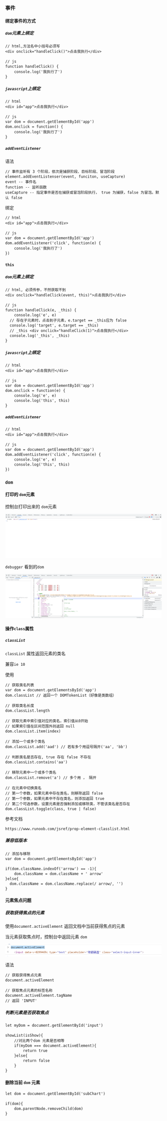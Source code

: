 ### 事件

#### 绑定事件的方式

##### `dom`元素上绑定

```
// html,方法名中小括号必须写
<div onclick="handleClick()">点击我执行</div>

// js
function handleClick() {
	console.log('我执行了')
}
```

##### `javascript`上绑定

```
// html
<div id="app">点击我执行</div>

// js
var dom = document.getElementById('app')
dom.onclick = function() {
	console.log('我执行了')
}
```

##### `addEventListener`

语法

```
// 事件监听有 3 个阶段，依次是捕获阶段、目标阶段、冒泡阶段
element.addEventListenser(event, funciton, useCapture)
event -- 事件名
function -- 监听函数
useCapture -- 指定事件是否在捕获或冒泡阶段执行， true 为捕获，false 为冒泡。默认 false
```

绑定

```
// html
<div id="app">点击我执行</div>

// js
var dom = document.getElementById('app')
dom.addEventListener('click', function(e) {
	console.log('我执行了')
})
```



#### `this`

##### `dom`元素上绑定

```
// html, 必须传参，不然获取不到
<div onclick="handleClick(event, this)">点击我执行</div>

// js
function handleClick(e, _this) {
	console.log('e', e)
  // 存在子元素时，点击到子元素，e.target == _this应为 false
  console.log('target', e.target == _this)
  // _this <div onclick="handleClick(1)">点击我执行</div>
  console.log('_this', _this)
}
```

##### `javascript`上绑定

```
// html
<div id="app">点击我执行</div>

// js
var dom = document.getElementById('app')
dom.onclick = function(e) {
	console.log('e', e)
	console.log('this', this)
}
```

##### `addEventListener`

```
// html
<div id="app">点击我执行</div>

// js
var dom = document.getElementById('app')
dom.addEventListener('click', function(e) {
	console.log('e', e)
	console.log('this', this)
})
```



### `dom`

#### 打印的 `dom`元素

控制台打印出来的 `dom`元素

![image-20220823151037162](dom.assets/image-20220823151037162.png)

`debugger` 看到的`dom`

![image-20220823151013196](dom.assets/image-20220823151013196.png)

#### 操作`class`属性

##### `classList`

`classList` 属性返回元素的类名

兼容`ie 10`

使用

```
// 获取类名列表
var dom = document.getElementsById('app')
dom.classList // 返回一个 DOMTokenList（好像是类数组）

// 获取类名长度
dom.classList.length

// 获取元素中索引值对应的类名，索引值从0开始
// 如果索引值在区间范围外则返回 null
dom.classList.item(index)

// 添加一个或多个类名
dom.classList.add('aad') // 若有多个用逗号隔开('aa', 'bb')

// 判断类名是否存在, true 存在 false 不存在
dom.classList.contains('aa')

// 移除元素中一个或多个类名
dom.classList.remove('a') // 多个用 ， 隔开

// 在元素中切换类名
// 第一个参数，如果元素中存在类名，则移除返回 false
// 第一个参数，如果元素中不存在类名，则添加返回 true
// 第二个可选参数，设置元素是否强制添加或移除类，不管该类名是否存在
dom.classList.toggle(class, true | false)
```

参考文档

```
https://www.runoob.com/jsref/prop-element-classlist.html
```



##### 兼容低版本

```
// 添加与移除
var dom = document.getElementsById('app')

if(dom.className.indexOf('arrow') == -1){
	dom.className = dom.className + ' arrow'
}else{
  dom.className = dom.className.replace(/ arrow/, '')
}
```



#### 元素焦点问题

##### 获取获得焦点的元素

使用`document.activeElement` 返回文档中当前获得焦点的元素

当元素获取焦点时，控制台中返回元素 `dom`

![image-20210111100350665](dom.assets/image-20210111100350665.png)

语法

```
// 获取获得焦点元素
document.activeElement

// 获取焦点元素的标签名称
document.activeElement.tagName
// 返回 'INPUT'
```

##### 判断元素是否获取焦点

```
let myDom = document.getElementById('input')

showList(isShow){
	//对比两个dom 元素是否相等
	if(myDom === document.activeElement){
		return true
	}else{
		return false
	}
}
```



#### 删除当前 `dom` 元素

```
let dom = document.getElementById('subChart')

if(dom){
	dom.parentNode.removeChild(dom)
}
```
